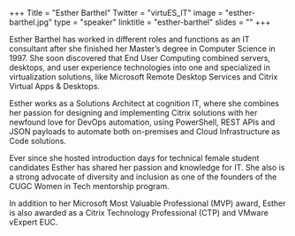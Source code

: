 +++
Title = "Esther Barthel"
Twitter = "virtuES_IT"
image = "esther-barthel.jpg"
type = "speaker"
linktitle = "esther-barthel"
slides = ""
+++

Esther Barthel has worked in different roles and functions as an IT consultant after she finished her Master’s degree in Computer Science in 1997. She soon discovered that End User Computing combined servers, desktops, and user experience technologies into one and specialized in virtualization solutions, like Microsoft Remote Desktop Services and Citrix Virtual Apps & Desktops.

Esther works as a Solutions Architect at cognition IT, where she combines her passion for designing and implementing Citrix solutions with her newfound love for DevOps automation, using PowerShell, REST APIs and JSON payloads to automate both on-premises and Cloud Infrastructure as Code solutions.

Ever since she hosted introduction days for technical female student candidates Esther has shared her passion and knowledge for IT. She also is a strong advocate of diversity and inclusion as one of the founders of the CUGC Women in Tech mentorship program.

In addition to her Microsoft Most Valuable Professional (MVP) award, Esther is also awarded as a Citrix Technology Professional (CTP) and VMware vExpert EUC.
